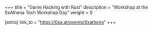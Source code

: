+++
title = "Game Hacking with Rust"
description = "Workshop at the 0xAthena Tech Workshop Day"
weight = 0

[extra]
link_to = "https://0xa.at/events/0xathena"
+++

